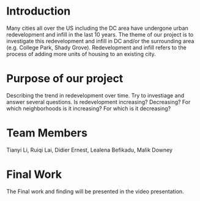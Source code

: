 # Introduction
Many cities all over the US including the DC area have undergone urban redevelopment and infill in the last 10 years. The theme of our project is to investigate this redevelopment and infill in DC and/or the surrounding area (e.g. College Park, Shady Grove). Redevelopment and infill refers to the process of adding more units of housing to an existing city.

# Purpose of our project
Describing the trend in redevelopment over time. Try to investiage and answer several questions. Is redevelopment increasing? Decreasing? For which neighborhoods is it increasing? For which is it decreasing?

# Team Members
Tianyi Li, Ruiqi Lai, Didier Ernest, Lealena Befikadu, Malik Downey

# Final Work
The Final work and finding will be presented in the video presentation.
